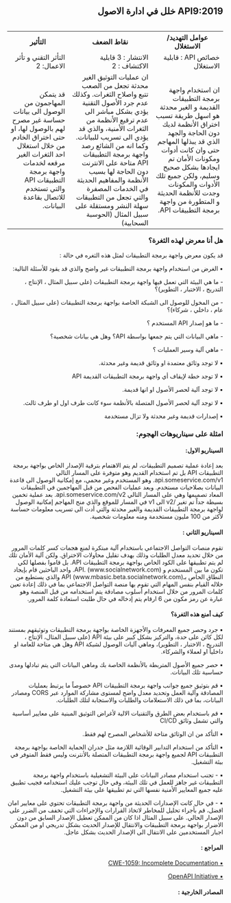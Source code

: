 <h2 dir='rtl' align='right'> API9:2019 خلل في ادارة الاصول </h2>

<table dir='rtl' align="right">
  <tr>
    <th>عوامل التهديد/ الاستغلال  </th>
    <th> نقاط الضعف </th>
    <th> التأثير </th>
    <tr>
    <td> خصائص API : قابلية الاستغلال </td>
    <td> الانتشار : 3 قابلية الاكتشاف : 2  </td>
    <td> التأثر التقني و تأثر الاعمال: 2 </td>
  </tr> 
     <td> ان استخدام واجهة برمجة التطبيقات القديمة و الغير محدثة هو اسهل طريقة تسبب اختراق الأنظمة لديك دون الحاجة والجهد الذي قد يبذلها المهاجم حتى وان كانت أدوات ومكونات الأمان تم ايجادها بشكل صحيح وسليم، ولكن جميع تلك الأدوات والمكونات وجدت للأنظمة الحديثة و المتطورة من واجهة برمجة التطبيقات API.</td>
    <td> ان عمليات التوثيق الغير محدثة تجعل من الصعب تتبع واصلاح الثغرات. وكذلك عدم جرد الأصول التقنية يؤدي بشكل مباشر الى عدم ترقيع الأنظمة من الثغرات الأمنية، والذي قد يؤدي الى تسريب للبيانات. وكما انه من الشائع رصد واجهة برمجة التطبيقات API متاحة على الانترنت دون الحاجة لها بسبب الأنظمة والمفاهيم الحديثة في الخدمات المصفرة والتي تجعل من التطبيقات سهلة النشر ومستقلة على سبيل المثال (الحوسبة السحابية) </td>
    <td> قد يتمكن المهاجمون من الوصول الى بيانات حساسة غير مصرح لهم بالوصول لها، او حتى اختراق الخادم من خلال استغلال احد الثغرات الغير مرقعه لخدمات واجهة برمجة التطبيقات API والتي تستخدم للاتصال بقاعدة البيانات. </td>    
  </tr>
  </table>        


<h3 dir='rtl' align='right'>هل أنا معرض لهذه الثغرة؟</h3>

<p dir='rtl' align='right'> قد يكون معرض واجهة برمجة التطبيقات لمثل هذه الثغره في حالة : 

<p dir='rtl' align='right'>▪️ الغرض من استخدام واجهة برمجة التطبيقات غير واضح والذي قد يقود للأسئلة التالية: 
<p dir='rtl' align='right'> -  ما هي البيئة التي تعمل فيها واجهة برمجة التطبيقات (على سبيل المثال ، الإنتاج ، التدريج ، الاختبار ، التطوير)؟
<p dir='rtl' align='right'> - من المخول للوصول الى الشبكة الخاصة بواجهة برمجة التطبيقات (على سبيل المثال ، عام ، داخلي ، شركاء)؟
<p dir='rtl' align='right'> - ما هو إصدار API  المستخدم ؟ 
<p dir='rtl' align='right'> - ماهي البيانات التي يتم جمعها بواسطة API؟ وهل هي بيانات شخصية؟
<p dir='rtl' align='right'> - ماهي آلية وسير العمليات ؟
<p dir='rtl' align='right'>▪️ لا توجد وثائق معتمدة او وثائق قديمة وغير محدثة.  
<p dir='rtl' align='right'>▪️ لا توجد خطة لإيقاف أي واجهة برمجة التطبيقات القديمة API
<p dir='rtl' align='right'>▪️ لا توجد آلية لحصر الأصول او انها قديمة.
<p dir='rtl' align='right'>▪️ لا توجد آلية لحصر الأصول المتصلة بالأنظمة سوء كانت طرف اول او طرف ثالث.
<p dir='rtl' align='right'>▪️ إصدارات قديمة وغير محدثة ولا تزال مستخدمة
    
<h3 dir='rtl' align='right'> امثلة على سيناريوهات الهجوم: </h3>

<h4 dir='rtl' align='right'>السيناريو الاول: </h4>

<p dir='rtl' align='right'> بعد إعادة عملية تصميم التطبيقات، لم يتم الاهتمام بترقية الإصدار الخاص بواجهة برمجة التطبيقات API بل تم استخدام القديم وهو متوفرة على المسار التالي api.someservice.com/v1. وهو المستخدم وغير محمي، مع إمكانية الوصول الى قاعدة البيانات بصلاحيات مستخدم. وبعد عمليات الفحص من قبل المهاجمين في التطبيقات المعاد تصميمها وهي على المسار التالي api.someservice.com/v2. بعد عملية تخمين بسيطة جداً تم تغير /v2  الى v1  في المسار للموقع والذي منح المهاجم إمكانية الوصول لواجهة برمجة التطبيقات القديمة والغير محدثة والتي أدت الى تسريب معلومات حساسة لأكثر من 100 مليون مستخدمة ومنه معلومات شخصية.


<h4 dir='rtl' align='right'>السيناريو الثاني : </h4>

<p dir='rtl' align='right'> تقوم منصات التواصل الاجتماعي باستخدام آلية مبتكرة لمنع هجمات كسر كلمات المرور من خلال تحديد معدل الطلبات وذلك بهدف تقليل محاولات الاختراق. ولكن آلية الأمان تلك لم يتم تطبيقها على الكود الخاص بواجهة برمجة التطبيقات API. بل قاموا بفصلها لكي تكون ما بين المستخدم و API. (www.socialnetwork.com). واحد الباحثين قام بإيجاد النطاق الحاص بـAPI (www.mbasic.beta.socialnetwork.com) والذي يستطيع من خلاله القيام بنفس المهام التي تقوم بها منصة التواصل الاجتماعي بما في ذلك إعادة تعين كلمات المرور من خلال استخدام أسلوب مصادقة يتم استخدامه من قبل المنصة وهو عبارة عن رمز مكون من 6 ارقام يتم إدخاله في حال طلبت استعادة كلمة المرور.



<h4 dir='rtl' align='right'>كيف أمنع هذه الثغرة؟ </h4>

<p dir='rtl' align='right'>▪️ 	جرد وحصر جميع المعرفات والأجهزة الخاصة بواجهة برمجة التطبيقات وتوثيقهم بمستند لكل كائن على حدة، والتركيز بشكل كبير على بيئة API (على سبيل المثال، الإنتاج ، التدريج ، الاختبار ، التطوير)، وماهي آليات الوصول لشبكة API وهل هي متاحة للعامة او داخلياً او لعملاء والشركاء.
<p dir='rtl' align='right'>▪️  	حصر جميع الأصول المتربطة بالأنظمة الخاصة بك وماهي البيانات التي يتم تبادلها ومدى حساسية تلك البيانات.
<p dir='rtl' align='right'>▪️ 	قم بتوثيق جميع جوانب واجهة برمجة التطبيقات API خصوصاً ما يرتبط بعمليات المصادقة وآلية العمل وتحديد معدل واضح لمستوى مشاركة الموارد عبر CORS ومصادر البيانات، بما في ذلك الاستعلامات والطلبات والاستجابة لتلك الطلبات.
<p dir='rtl' align='right'>▪️ 	قم باستخدام بعض الطرق والتقنيات الالية لأغراض التوثيق المبنية على معايير أساسية والتي تشمل وثائق CI/CD 
<p dir='rtl' align='right'>▪️ 	التأكد من ان الوثائق متاحة للأشخاص المصرح لهم فقط.
<p dir='rtl' align='right'>▪️ 	التأكد من استخدام التدابير الوقائية اللازمة مثل جدران الحماية الخاصة بواجهة برمجة التطبيقات API لجميع واجهة برمجة التطبيقات المتصلة بالأنترنت وليس فقط المتوفر في بيئة التشغيل.
<p dir='rtl' align='right'>▪️ -	تجنب استخدام مصادر البيانات على البيئة التشغيلية باستخدام واجهة برمجة التطبيقات غير جاهز للعمل في تلك البيئة، وفي حال توجب عليك استخدامه فجيب تطبيق عليه جميع المعايير الأمنية نفسها التي تم تطبيقها على بيئة التشغيل.
<p dir='rtl' align='right'>▪️ -	في حال كانت الإصدارات الحديثة من واجهة برمجة التطبيقات تحتوي على معايير امان افضل، قم بأجراء تحليل للمخاطر لاتخاذ القرارات والإجراءات التي تخفف من الضرر على الإصدار الحالي. على سبيل المثال اذا كان من الممكن تعطيل الإصدار السابق من دون الاضرار بواجهة برمجة التطبيقات والانتقال للإصدار الحديث بشكل تدريجي او من الممكن اجبار المستخدمين على الانتقال الى الإصدار الحديث بشكل عاجل. 


<h4 dir='rtl' align='right'>المراجع :  </h4>

[<p dir='rtl' align='right'>▪️ CWE-1059: Incomplete Documentation </p>](https://cwe.mitre.org/data/definitions/1059.html)
[<p dir='rtl' align='right'>▪️ OpenAPI Initiative </p>](https://www.openapis.org/)

<h4 dir='rtl' align='right'>المصادر الخارجية : </h4>

